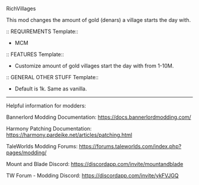 RichVillages

This mod changes the amount of gold (denars) a village starts the day with.

:: REQUIREMENTS Template::

* MCM

:: FEATURES Template::

* Customize amount of gold villages start the day with from 1-10M.

:: GENERAL OTHER STUFF Template::

* Default is 1k. Same as vanilla.

---
Helpful information for modders:

Bannerlord Modding Documentation:   https://docs.bannerlordmodding.com/

Harmony Patching Documentation:     https://harmony.pardeike.net/articles/patching.html

TaleWorlds Modding Forums:          https://forums.taleworlds.com/index.php?pages/modding/

Mount and Blade Discord:            https://discordapp.com/invite/mountandblade

TW Forum - Modding Discord:         https://discordapp.com/invite/ykFVJGQ